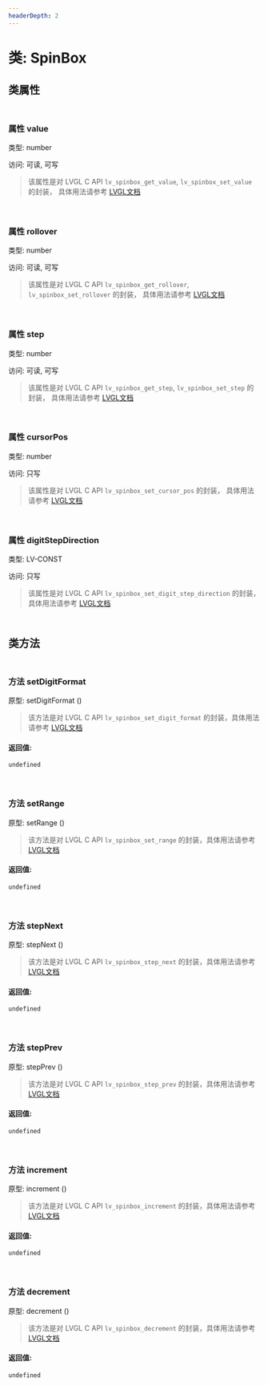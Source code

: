 ```yaml
---
headerDepth: 2
---
```


# 类: SpinBox
## 类属性

<p style="height: 10px;margin:0px"></p>

### <span class='member-header property'></span> 属性 value

类型: number

访问: 可读, 可写

> 该属性是对 LVGL C API `lv_spinbox_get_value`, `lv_spinbox_set_value` 的封装，
> 具体用法请参考  [LVGL文档](https://docs.lvgl.io/9.0/API/index.html)


<p style="height: 10px;margin:0px"></p>

<p style="height: 10px;margin:0px"></p>

### <span class='member-header property'></span> 属性 rollover

类型: number

访问: 可读, 可写

> 该属性是对 LVGL C API `lv_spinbox_get_rollover`, `lv_spinbox_set_rollover` 的封装，
> 具体用法请参考  [LVGL文档](https://docs.lvgl.io/9.0/API/index.html)


<p style="height: 10px;margin:0px"></p>

<p style="height: 10px;margin:0px"></p>

### <span class='member-header property'></span> 属性 step

类型: number

访问: 可读, 可写

> 该属性是对 LVGL C API `lv_spinbox_get_step`, `lv_spinbox_set_step` 的封装，
> 具体用法请参考  [LVGL文档](https://docs.lvgl.io/9.0/API/index.html)


<p style="height: 10px;margin:0px"></p>

<p style="height: 10px;margin:0px"></p>

### <span class='member-header property'></span> 属性 cursorPos

类型: number

访问: 只写

> 该属性是对 LVGL C API `lv_spinbox_set_cursor_pos` 的封装，
> 具体用法请参考  [LVGL文档](https://docs.lvgl.io/9.0/API/index.html)


<p style="height: 10px;margin:0px"></p>

<p style="height: 10px;margin:0px"></p>

### <span class='member-header property'></span> 属性 digitStepDirection

类型: LV-CONST

访问: 只写

> 该属性是对 LVGL C API `lv_spinbox_set_digit_step_direction` 的封装，
> 具体用法请参考  [LVGL文档](https://docs.lvgl.io/9.0/API/index.html)


<p style="height: 10px;margin:0px"></p>

## 类方法

<p style="height: 10px;margin:0px"></p>

### <span class='member-header function'></span> 方法  setDigitFormat


原型:  setDigitFormat
 ()

> 该方法是对 LVGL C API `lv_spinbox_set_digit_format` 的封装，具体用法请参考  [LVGL文档](https://docs.lvgl.io/9.0/API/index.html)

#### 返回值:

`undefined`

<p style="height: 10px;margin:0px"></p>

<p style="height: 10px;margin:0px"></p>

### <span class='member-header function'></span> 方法  setRange


原型:  setRange
 ()

> 该方法是对 LVGL C API `lv_spinbox_set_range` 的封装，具体用法请参考  [LVGL文档](https://docs.lvgl.io/9.0/API/index.html)

#### 返回值:

`undefined`

<p style="height: 10px;margin:0px"></p>

<p style="height: 10px;margin:0px"></p>

### <span class='member-header function'></span> 方法  stepNext


原型:  stepNext
 ()

> 该方法是对 LVGL C API `lv_spinbox_step_next` 的封装，具体用法请参考  [LVGL文档](https://docs.lvgl.io/9.0/API/index.html)

#### 返回值:

`undefined`

<p style="height: 10px;margin:0px"></p>

<p style="height: 10px;margin:0px"></p>

### <span class='member-header function'></span> 方法  stepPrev


原型:  stepPrev
 ()

> 该方法是对 LVGL C API `lv_spinbox_step_prev` 的封装，具体用法请参考  [LVGL文档](https://docs.lvgl.io/9.0/API/index.html)

#### 返回值:

`undefined`

<p style="height: 10px;margin:0px"></p>

<p style="height: 10px;margin:0px"></p>

### <span class='member-header function'></span> 方法  increment


原型:  increment
 ()

> 该方法是对 LVGL C API `lv_spinbox_increment` 的封装，具体用法请参考  [LVGL文档](https://docs.lvgl.io/9.0/API/index.html)

#### 返回值:

`undefined`

<p style="height: 10px;margin:0px"></p>

<p style="height: 10px;margin:0px"></p>

### <span class='member-header function'></span> 方法  decrement


原型:  decrement
 ()

> 该方法是对 LVGL C API `lv_spinbox_decrement` 的封装，具体用法请参考  [LVGL文档](https://docs.lvgl.io/9.0/API/index.html)

#### 返回值:

`undefined`

<p style="height: 10px;margin:0px"></p>

